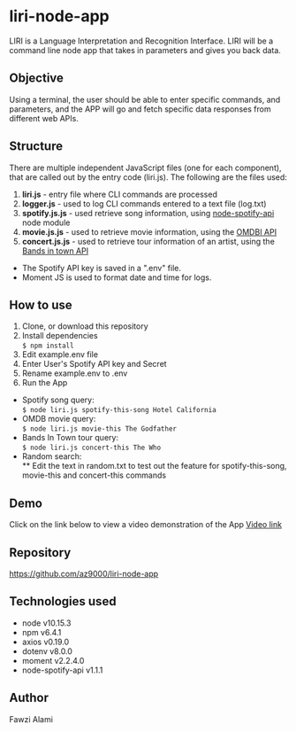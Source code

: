 # liri-node-app
LIRI is a Language Interpretation and Recognition Interface. LIRI will be a command line node app that takes in parameters and gives you back data.

## Objective
Using a terminal, the user should be able to enter specific commands, and parameters, and the APP will go and fetch specific data responses from different web APIs.

## Structure
There are multiple independent JavaScript files (one for each component), that are called out by the entry code (liri.js). The following are the files used:

1. **liri.js** - entry file where CLI commands are processed<br>
1. **logger.js** - used to log CLI commands entered to a text file (log.txt)<br>
1. **spotify.js.js** - used retrieve song information, using <a href="https://www.npmjs.com/package/node-spotify-api">node-spotify-api</a> node module<br>
1. **movie.js.js** - used to retrieve movie information, using the <a href="http://www.omdbapi.com/">OMDBI API</a><br>
1. **concert.js.js** - used to retrieve tour information of an artist, using the <a href="http://www.artists.bandsintown.com/bandsintown-api">Bands in town API</a><br>

  * The Spotify API key is saved in a ".env" file.</li>
  * Moment JS is used to format date and time for logs.</li>
 
 
 ## How to use
 1. Clone, or download this repository <br>
 1. Install dependencies <br>
   `$ npm install` <br>
 1. Edit example.env file <br>
 1. Enter User's Spotify API key and Secret <br>
 1. Rename example.env to .env <br>
 1. Run the App <br>
 * Spotify song query: <br>
 `$ node liri.js spotify-this-song Hotel California` <br>
 * OMDB movie query: <br>
 `$ node liri.js movie-this The Godfather` <br>
 * Bands In Town tour query: <br>
 `$ node liri.js concert-this The Who` <br>
 * Random search: <br>
 ** Edit the text in random.txt to test out the feature for spotify-this-song, movie-this and concert-this commands <br>
 
  ## Demo
  Click on the link below to view a video demonstration of the App
  [Video link](https://drive.google.com/file/d/11UY-dtsCYSt_XqyCJ4gaGX3-7-Z_hryX/view?usp=sharing)
  <br>
  
  ## Repository
  https://github.com/az9000/liri-node-app
  
  ## Technologies used
  * node v10.15.3
  * npm v6.4.1
  * axios v0.19.0
  * dotenv v8.0.0
  * moment v2.2.4.0
  * node-spotify-api v1.1.1
  
  ## Author
  Fawzi Alami
  
  
 
